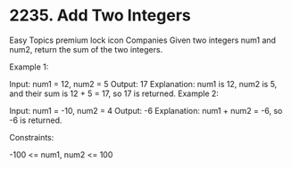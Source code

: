 # 2235. Add Two Integers
Easy
Topics
premium lock icon
Companies
Given two integers num1 and num2, return the sum of the two integers.
 

Example 1:

Input: num1 = 12, num2 = 5
Output: 17
Explanation: num1 is 12, num2 is 5, and their sum is 12 + 5 = 17, so 17 is returned.
Example 2:

Input: num1 = -10, num2 = 4
Output: -6
Explanation: num1 + num2 = -6, so -6 is returned.
 

Constraints:

-100 <= num1, num2 <= 100